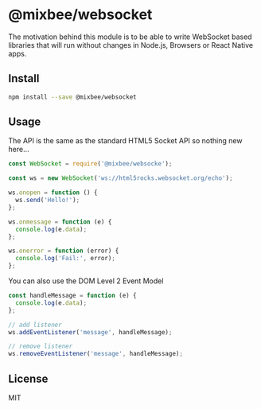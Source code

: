 # @mixbee/websocket

The motivation behind this module is to be able to write WebSocket based libraries that will run without changes in Node.js, Browsers or React Native apps.

## Install

```bash
npm install --save @mixbee/websocket
```

## Usage

The API is the same as the standard HTML5 Socket API so nothing new here...

```javascript
const WebSocket = require('@mixbee/websocke');

const ws = new WebSocket('ws://html5rocks.websocket.org/echo');

ws.onopen = function () {
  ws.send('Hello!');
};

ws.onmessage = function (e) {
  console.log(e.data);
};

ws.onerror = function (error) {
  console.log('Fail:', error);
};
```

You can also use the DOM Level 2 Event Model

```javascript
const handleMessage = function (e) {
  console.log(e.data);
};

// add listener
ws.addEventListener('message', handleMessage);

// remove listener
ws.removeEventListener('message', handleMessage);
```

## License

MIT
